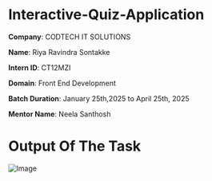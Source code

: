 # Interactive-Quiz-Application

**Company**: CODTECH IT SOLUTIONS

**Name**: Riya Ravindra Sontakke

**Intern ID**: CT12MZI

**Domain**: Front End Development

**Batch Duration**: January 25th,2025 to April 25th, 2025

**Mentor Name**: Neela Santhosh

# Output Of The Task

![Image](https://github.com/user-attachments/assets/d43fb0be-21d8-428d-9702-bed2d1210bd3)
